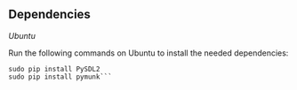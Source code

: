 Dependencies
-------------

*Ubuntu*

Run the following commands on Ubuntu to install the needed dependencies:

```sudo apt-get install python-pip libsdl2-2.0-0 libsdl2-gfx-1.0-0
sudo pip install PySDL2
sudo pip install pymunk```
